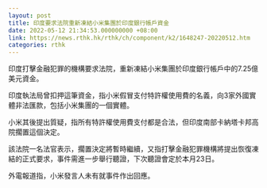 ```yaml
---
layout: post
title: 印度要求法院重新凍結小米集團於印度銀行帳戶資金
date: 2022-05-12 21:34:53.000000000 +08:00
link: https://news.rthk.hk/rthk/ch/component/k2/1648247-20220512.htm
categories: rthk
---
```


印度打擊金融犯罪的機構要求法院，重新凍結小米集團於印度銀行帳戶中的7.25億美元資金。

印度執法局曾扣押這筆資金，指小米假冒支付特許權使用費的名義，向3家外國實體非法匯款，包括小米集團的一個實體。

小米其後提出質疑，指所有特許權使用費支付都是合法，但印度南部卡納塔卡邦高院擱置這個決定。

該法院一名法官表示，擱置決定將暫時繼續，又指打擊金融犯罪機構將提出恢復凍結的正式要求，事件需進一步舉行聽證，下次聽證會定於本月23日。

外電報道指，小米發言人未有就事件作出回應。
